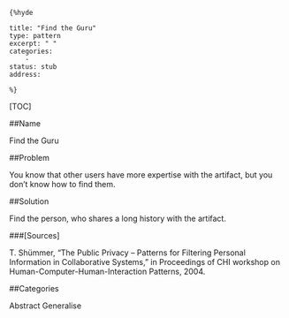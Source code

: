     {%hyde

    title: "Find the Guru"
    type: pattern
    excerpt: " "
    categories:
        - 
    status: stub
    address:

    %}

[TOC]


##Name
<!--Primary name the pattern is known by.-->

Find the Guru

<!--###[Also Known As]-->
<!-- All other names the pattern is known by.-->



<!--##Summary-->
<!-- One short paragraph summarising the pattern.-->

 

<!--##Context-->
<!-- The situations in which the pattern may apply.-->



##Problem
<!-- The problem a pattern addresses, including a list of forces describing why a problem might be difficult to solve.-->

You know that other users have more expertise with the artifact, but you don’t know how to find them.

##Solution
<!-- A concise description of how the pattern addresses the problem.-->

Find the person, who shares a long history with the artifact.

<!--###[Structure]-->
<!--A detailed specification of the structural aspects of the pattern. A class diagram if applicable.-->



<!--###[Implementation]-->
<!--Guidelines for implementing the pattern; code fragments; suggested PETS; policy fragments.-->



<!--##Consequences-->
<!--The advantages (benefits) and disadvantages (liabilities) of applying the pattern.-->



<!--###[Constraints]-->
<!-- limitations as a consequence of applying the pattern.-->



<!--##Examples-->
<!--Motivational example to see how the pattern is applied.-->



<!--###[Known Uses]-->
<!-- Pointers to various applications of the pattern.-->



<!--##See Also-->
<!-- Any pointers to relevant information, not contained in the subfields below.-->



<!--###[Related Patterns]-->
<!-- Supporting and conflicting patterns-->



###[Sources]
<!-- References to the original source of the pattern.-->

T. Shümmer, “The Public Privacy – Patterns for Filtering Personal Information in Collaborative Systems,” in Proceedings of CHI workshop on Human-Computer-Human-Interaction Patterns, 2004.

<!--##General Comments-->
<!-- Separate discussion on the pattern.-->



##Categories
<!-- Placeholder for future agreed upon categories as per collaboration's evaluation.-->
Abstract
Generalise

<!--##Tags-->
<!-- User definable descriptors for additional correlation.-->




